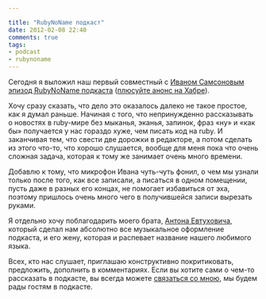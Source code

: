 ```yaml
---

title: "RubyNoName подкаст"
date: 2012-02-08 22:40
comments: true
tags: 
- podcast
- rubynoname
---
```


Сегодня я выложил наш первый совместный с [Иваном Самсоновым](https://twitter.com/#!/kronos_vano) [эпизод RubyNoName
подкаста](http://ruby.rpod.ru/262745.html) ([плюсуйте анонс на Хабре](http://habrahabr.ru/blogs/ruby/137853/)).

Хочу сразу сказать, что дело это оказалось далеко не такое простое, как я думал раньше. Начиная с того, что
непринужденно рассказывать о новостях в ruby-мире без мыканья, эканья, запинок, фраз «ну» и «как бы» получается у нас
гораздо хуже, чем писать код на ruby. И заканчивая тем, что свести две дорожки в редакторе, а потом сделать из этого
что-то, что хорошо слушается, вообще для меня пока что очень сложная задача, которая к тому же занимает очень много
времени.

Добавлю к тому, что микрофон Ивана чуть-чуть фонил, о чем мы узнали только после того, как все записали, а писаться в
одном помещении, пусть даже в разных его концах, не помогает избавиться от эха, поэтому пришлось очень много чего в
получившейся записи вырезать руками.

Я отдельно хочу поблагодарить моего брата, [Антона Евтуховича](http://www.free-lance.ru/users/rarecords/), который сделал нам
абсолютно все музыкальное оформление подкаста, и его жену, которая и распевает название нашего любимого языка.

Всех, кто нас слушает, приглашаю конструктивно покритиковать, предложить, дополнить в комментариях. Если вы хотите сами о чем-то
рассказать в подкасте, вы всегда можете [связаться со мною](/about/), мы будем рады гостям в подкасте.
